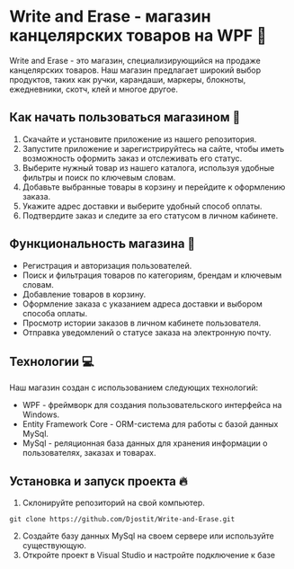 # Write and Erase - магазин канцелярских товаров на WPF 📌

Write and Erase - это магазин, специализирующийся на продаже канцелярских товаров. Наш магазин предлагает широкий выбор продуктов, таких как ручки, карандаши, маркеры, блокноты, ежедневники, скотч, клей и многое другое.

## Как начать пользоваться магазином 📄

1. Скачайте и установите приложение из нашего репозитория.
2. Запустите приложение и зарегистрируйтесь на сайте, чтобы иметь возможность оформить заказ и отслеживать его статус.
3. Выберите нужный товар из нашего каталога, используя удобные фильтры и поиск по ключевым словам.
4. Добавьте выбранные товары в корзину и перейдите к оформлению заказа.
5. Укажите адрес доставки и выберите удобный способ оплаты.
6. Подтвердите заказ и следите за его статусом в личном кабинете.

## Функциональность магазина 💼
- Регистрация и авторизация пользователей.
- Поиск и фильтрация товаров по категориям, брендам и ключевым словам.
- Добавление товаров в корзину.
- Оформление заказа с указанием адреса доставки и выбором способа оплаты.
- Просмотр истории заказов в личном кабинете пользователя.
- Отправка уведомлений о статусе заказа на электронную почту.

## Технологии 💻
Наш магазин создан с использованием следующих технологий:
- WPF - фреймворк для создания пользовательского интерфейса на Windows.
- Entity Framework Core - ORM-система для работы с базой данных MySql.
- MySql - реляционная база данных для хранения информации о пользователях, заказах и товарах.

## Установка и запуск проекта 🔥
1. Склонируйте репозиторий на свой компьютер.
```
git clone https://github.com/Djostit/Write-and-Erase.git
```
2. Создайте базу данных MySql на своем сервере или используйте существующую.
3. Откройте проект в Visual Studio и настройте подключение к базе
